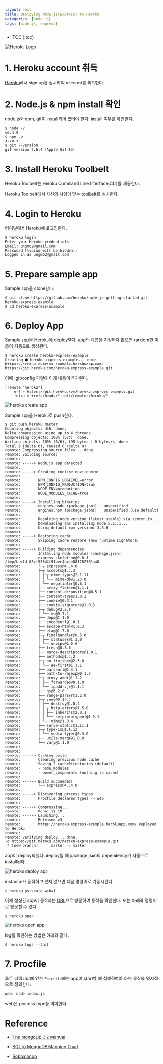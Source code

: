 ```yaml
---
layout: post
title: Deploying Node.js(Express) to Heroku
categories: [node.js]
tags: [node.js, express]
---
```


* TOC
{:toc}

![Heroku Logo](/img/heroku-logo.png)

# 1. Heroku account 취득

[Heroku](https://www.heroku.com/)에서 sign up을 실시하여 account를 취득한다.

# 2. Node.js & npm install 확인

node.js와 npm, git이 install되어 있어야 한다. install 여부를 확인한다.

```
$ node -v
v6.4.0
$ npm -v
3.10.3
$ git --version
git version 2.6.4 (Apple Git-63)
```

# 3. Install Heroku Toolbelt

Heroku Toolbelt는 Heroku Command Line Interface(CLI)를 제공한다.

[Heroku Toolbelt](https://toolbelt.heroku.com/)에서 자신의 사양에 맞는 toolbelt를 설치한다.

# 4. Login to Heroku

터미널에서 Heroku에 로그인한다.

```
$ heroku login
Enter your Heroku credentials.
Email: ungmo2@gmail.com
Password (typing will be hidden):
Logged in as ungmo2@gmail.com
```

# 5. Prepare sample app

Sample app을 clone한다.

```
$ git clone https://github.com/heroku/node-js-getting-started.git heroku-express-example
$ cd heroku-express-example
```

# 6. Deploy App

Sample app을 Heroku에 deploy한다. app의 이름을 지정하지 않으면 random한 이름이 자동으로 생성된다.

```
$ heroku create heroku-express-example
Creating ⬢ heroku-express-example... done
https://heroku-express-example.herokuapp.com/ | https://git.heroku.com/heroku-express-example.git
```

이때 .git/config 파일에 아래 내용이 추가된다.

```
[remote "heroku"]
	url = https://git.heroku.com/heroku-express-example.git
	fetch = +refs/heads/*:refs/remotes/heroku/*
```

![heroku create app](/img/heroku-create-app.png)

Sample app을 Heroku로 push한다.

```
$ git push heroku master
Counting objects: 456, done.
Delta compression using up to 4 threads.
Compressing objects: 100% (5/5), done.
Writing objects: 100% (6/6), 695 bytes | 0 bytes/s, done.
Total 6 (delta 0), reused 0 (delta 0)
remote: Compressing source files... done.
remote: Building source:
remote:
remote: -----> Node.js app detected
remote:
remote: -----> Creating runtime environment
remote:        
remote:        NPM_CONFIG_LOGLEVEL=error
remote:        NPM_CONFIG_PRODUCTION=true
remote:        NODE_ENV=production
remote:        NODE_MODULES_CACHE=true
remote:
remote: -----> Installing binaries
remote:        engines.node (package.json):  unspecified
remote:        engines.npm (package.json):   unspecified (use default)
remote:        
remote:        Resolving node version (latest stable) via semver.io...
remote:        Downloading and installing node 5.11.1...
remote:        Using default npm version: 3.8.6
remote:
remote: -----> Restoring cache
remote:        Skipping cache restore (new runtime signature)
remote:
remote: -----> Building dependencies
remote:        Installing node modules (package.json)
remote:        express-skeletion@0.0.1 /tmp/build_08cf53544f91bec4bcfe881762701b40
remote:        └─┬ express@4.14.0
remote:        ├─┬ accepts@1.3.3
remote:        │ ├─┬ mime-types@2.1.11
remote:        │ │ └── mime-db@1.23.0
remote:        │ └── negotiator@0.6.1
remote:        ├── array-flatten@1.1.1
remote:        ├── content-disposition@0.5.1
remote:        ├── content-type@1.0.2
remote:        ├── cookie@0.3.1
remote:        ├── cookie-signature@1.0.6
remote:        ├─┬ debug@2.2.0
remote:        │ └── ms@0.7.1
remote:        ├── depd@1.1.0
remote:        ├── encodeurl@1.0.1
remote:        ├── escape-html@1.0.3
remote:        ├── etag@1.7.0
remote:        ├─┬ finalhandler@0.5.0
remote:        │ ├── statuses@1.3.0
remote:        │ └── unpipe@1.0.0
remote:        ├── fresh@0.3.0
remote:        ├── merge-descriptors@1.0.1
remote:        ├── methods@1.1.2
remote:        ├─┬ on-finished@2.3.0
remote:        │ └── ee-first@1.1.1
remote:        ├── parseurl@1.3.1
remote:        ├── path-to-regexp@0.1.7
remote:        ├─┬ proxy-addr@1.1.2
remote:        │ ├── forwarded@0.1.0
remote:        │ └── ipaddr.js@1.1.1
remote:        ├── qs@6.2.0
remote:        ├── range-parser@1.2.0
remote:        ├─┬ send@0.14.1
remote:        │ ├── destroy@1.0.4
remote:        │ ├─┬ http-errors@1.5.0
remote:        │ │ ├── inherits@2.0.1
remote:        │ │ └── setprototypeof@1.0.1
remote:        │ └── mime@1.3.4
remote:        ├── serve-static@1.11.1
remote:        ├─┬ type-is@1.6.13
remote:        │ └── media-typer@0.3.0
remote:        ├── utils-merge@1.0.0
remote:        └── vary@1.1.0
remote:        
remote:
remote: -----> Caching build
remote:        Clearing previous node cache
remote:        Saving 2 cacheDirectories (default):
remote:        - node_modules
remote:        - bower_components (nothing to cache)
remote:
remote: -----> Build succeeded!
remote:        └── express@4.14.0
remote:        
remote: -----> Discovering process types
remote:        Procfile declares types -> web
remote:
remote: -----> Compressing...
remote:        Done: 12.1M
remote: -----> Launching...
remote:        Released v3
remote:        https://heroku-express-example.herokuapp.com/ deployed to Heroku
remote:
remote: Verifying deploy... done.
To https://git.heroku.com/heroku-express-example.git
 * [new branch]      master -> master
```

app이 deploy되었다. deploy될 때 package.json의 dependency가 자동으로 install된다.

![heroku deploy app](/img/heroku-deploy-app.png)

instance가 동작하고 있지 않으면 다음 명령어로 기동시킨다.

```
$ heroku ps:scale web=1
```

이제 생성된 app이 동작하는 [URL](https://heroku-express-example.herokuapp.com/)으로 방문하여 동작을 확인한다. 또는 아래의 명령어로 방문할 수 있다.

```
$ heroku open
```

![heroku open app](/img/heroku-open-app.png)

log를 확인하는 방법은 아래와 같다.

```
$ heroku logs --tail
```

# 7. Procfile

루트 디렉터리에 있는 `Procfile`에는 app이 start할 때 실행하여야 하는 동작을 명시적으로 정의한다.

```
web: node index.js
```

web은 process type을 의미한다.



# Reference

* [The MongoDB 3.2 Manual](https://docs.mongodb.com/manual/)

* [SQL to MongoDB Mapping Chart](https://docs.mongodb.com/manual/reference/sql-comparison/)

* [Robomongo](https://robomongo.org/)
